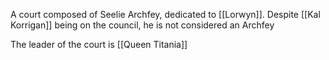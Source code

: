 A court composed of Seelie Archfey, dedicated to [[Lorwyn]]. Despite [[Kal Korrigan]] being on the council, he is not considered an Archfey

The leader of the court is [[Queen Titania]]